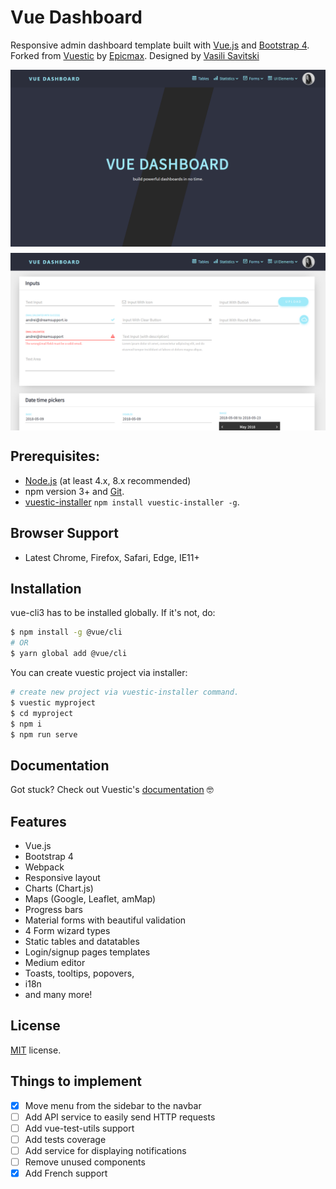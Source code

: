 # Vue Dashboard

Responsive admin dashboard template built with [Vue.js](https://vuejs.org) and [Bootstrap 4](https://v4-alpha.getbootstrap.com). Forked from [Vuestic](https://vuestic.epicmax.co) by [Epicmax](https://epicmax.co). Designed by [Vasili Savitski](https://xxsavitski.myportfolio.com/)


<p align="center">
    <img src="./public/homepage.png" align="center" width="888px" style="margin-bottom: 10px"/>
    <img src="./public/form-elements.png" align="center" width="888px"/>
</p>

## Prerequisites:

- [Node.js](https://nodejs.org/en/) (at least 4.x, 8.x recommended)
- npm version 3+ and [Git](https://git-scm.com/).
- [vuestic-installer](https://github.com/epicmaxco/vuestic-installer) `npm install vuestic-installer -g`.

## Browser Support
* Latest Chrome, Firefox, Safari, Edge, IE11+

## Installation

vue-cli3 has to be installed globally. If it's not, do:

```bash
$ npm install -g @vue/cli
# OR
$ yarn global add @vue/cli
```

You can create vuestic project via installer:

``` bash
# create new project via vuestic-installer command.
$ vuestic myproject
$ cd myproject
$ npm i
$ npm run serve
```

## Documentation

Got stuck? Check out Vuestic's [documentation](https://github.com/epicmaxco/vuestic-admin/wiki) 🤓

## Features
* Vue.js
* Bootstrap 4
* Webpack
* Responsive layout
* Charts (Chart.js)
* Maps (Google, Leaflet, amMap)
* Progress bars
* Material forms with beautiful validation
* 4 Form wizard types
* Static tables and datatables
* Login/signup pages templates
* Medium editor
* Toasts, tooltips, popovers,
* i18n
* and many more!

## License
[MIT](https://github.com/epicmaxco/vuestic-admin/blob/master/LICENSE) license.

## Things to implement

- [X] Move menu from the sidebar to the navbar
- [ ] Add API service to easily send HTTP requests
- [ ] Add vue-test-utils support
- [ ] Add tests coverage
- [ ] Add service for displaying notifications
- [ ] Remove unused components
- [X] Add French support